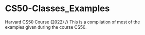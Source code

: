 # CS50-Classes_Examples
Harvard CS50 Course (2022) //  This is a compilation of most of the examples given during the course CS50.
